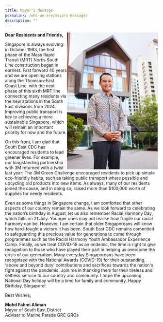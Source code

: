 ```yaml
---
title: Mayor's Message
permalink: /who-we-are/mayors-message/
description: ""
---
```

<img src="/images/Mayor/kel_0857lr.jpg" style="width: 300px;" align="right">
	
**Dear Residents and Friends,**

Singapore is always evolving: in October 1983, the first phase of the Mass Rapid Transit (MRT) North-South Line construction began in earnest. Fast forward 40 years and we are opening stations along the Thomson-East Coast
Line, with the next phase of this sixth MRT line connecting many residents via the new stations in the South East divisions from 2024. Improving public transport is key to achieving a more sustainable Singapore, which will remain
an important <br> priority for now and the future.

On this front, I am glad that South East CDC has encouraged residents to
lead greener lives. For example, our longstanding partnership with 3M returned
with a twist last year: The 3M Green Challenge encouraged residents to pick up
simple eco-friendly habits, such as taking public transport where possible and
upcycling old products into new items. As always, many of our residents joined
the cause, and in doing so, raised more than $100,000 worth of supplies for
needy residents.

Even as some things in Singapore change, I am comforted that other aspects of
our country remain the same. As we look forward to celebrating the nation’s birthday in August, let us also remember Racial Harmony Day, which falls on 21 July.
Younger ones may not realise how fragile our racial harmony can be. However,
I am certain that older Singaporeans will know how hard-fought a victory it has
been. South East CDC remains committed to safeguarding this precious value
for generations to come through programmes such as the Racial Harmony Youth
Ambassador Experience Camp.
Finally, as we treat COVID-19 as an endemic, the time is right to give recognition to those who have played their part in helping us overcome the crisis of our generation. Many everyday Singaporeans have been recognised with the National Awards (COVID-19) for their outstanding, ‘above and
beyond duty’ contributions and sacrifices towards the nation's fight against the
pandemic. Join me in thanking them for their tireless and selfless service to our country and community.
I hope the upcoming National Day holiday will be a time for family and community.
Happy Birthday, Singapore! 

 
Best Wishes,

**Mohd Fahmi Aliman**
<br>
Mayor of South East District
<br>
Adviser to Marine Parade GRC GROs 
<br>